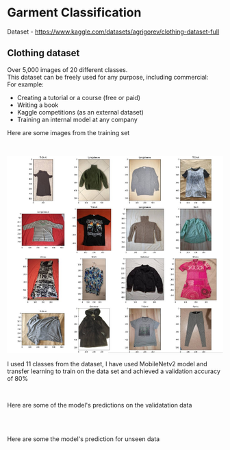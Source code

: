 # Garment Classification

Dataset - https://www.kaggle.com/datasets/agrigorev/clothing-dataset-full

## Clothing dataset

Over 5,000 images of 20 different classes.
</br>
This dataset can be freely used for any purpose, including commercial:
</br>
For example:

- Creating a tutorial or a course (free or paid)
- Writing a book
- Kaggle competitions (as an external dataset)
- Training an internal model at any company

<p> Here are some images from the training set</p>
</br>
<p align='center'>
  <img src="./images/train.jpg">
</p>

<p> I used 11 classes from the dataset,  I have used MobileNetv2 model and transfer learning to train on the data set and achieved a validation accuracy of 80% </p>

</br>

<p>Here are some of the model's predictions on the validatation data</p>
</br>
<!-- <p align='center'>
  <img src="./images/validation_preds">
</p> -->

</br>
<p>Here are some the model's prediction for unseen data</p>
</br>
<!-- <p align='center'>
  <img src="./images/test_preds">
</p> -->




